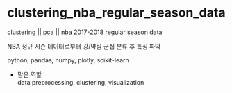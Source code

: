 # clustering_nba_regular_season_data
clustering || pca || nba 2017-2018 regular season data

NBA 정규 시즌 데이터로부터 강/약팀 군집 분류 후 특징 파악

python, pandas, numpy, plotly, scikit-learn

- 맡은 역할 <br>
data preprocessing, clustering, visualization
